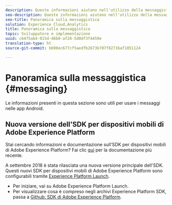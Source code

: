 ```yaml
---
description: Queste informazioni aiutano nell'utilizzo della messaggistica nelle app Android.
seo-description: Queste informazioni aiutano nell'utilizzo della messaggistica nelle app Android.
seo-title: Panoramica sulla messaggistica
solution: Experience Cloud,Analytics
title: Panoramica sulla messaggistica
topic: Sviluppatore e implementazione
uuid: c6475ab4-015d-46b0-af28-5d0df3f4459e
translation-type: ht
source-git-commit: b690ec677cf5aedfb2673b707f82716af1851124

---
```



# Panoramica sulla messaggistica {#messaging}

Le informazioni presenti in questa sezione sono utili per usare i messaggi nelle app Android.

## Nuova versione dell'SDK per dispositivi mobili di Adobe Experience Platform

Stai cercando informazioni e documentazione sull’SDK per dispositivi mobili di Adobe Experience Platform? Fai clic [qui](https://aep-sdks.gitbook.io/docs/) per la documentazione più recente.

A settembre 2018 è stata rilasciata una nuova versione principale dell'SDK. Questi nuovi SDK per dispositivi mobili di Adobe Experience Platform sono configurabili tramite [Experience Platform Launch](https://www.adobe.com/it/experience-platform/launch.html).

* Per iniziare, vai su Adobe Experience Platform Launch.
* Per visualizzare cosa è compreso negli archivi Experience Platform SDK, passa a [Github: SDK di Adobe Experience Platform](https://github.com/Adobe-Marketing-Cloud/acp-sdks).


